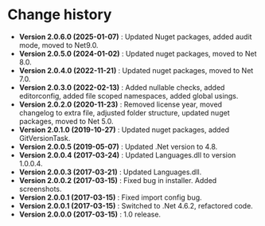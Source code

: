 # Change history

* **Version 2.0.6.0 (2025-01-07)** : Updated Nuget packages, added audit mode, moved to Net9.0.
* **Version 2.0.5.0 (2024-01-02)** : Updated nuget packages, moved to Net 8.0.
* **Version 2.0.4.0 (2022-11-21)** : Updated nuget packages, moved to Net 7.0.
* **Version 2.0.3.0 (2022-02-13)** : Added nullable checks, added editorconfig, added file scoped namespaces, added global usings.
* **Version 2.0.2.0 (2020-11-23)** : Removed license year, moved changelog to extra file, adjusted folder structure, updated nuget packages, moved to Net 5.0.
* **Version 2.0.1.0 (2019-10-27)** : Updated nuget packages, added GitVersionTask.
* **Version 2.0.0.5 (2019-05-07)** : Updated .Net version to 4.8.
* **Version 2.0.0.4 (2017-03-24)** : Updated Languages.dll to version 1.0.0.4.
* **Version 2.0.0.3 (2017-03-21)** : Updated Languages.dll.
* **Version 2.0.0.2 (2017-03-15)** : Fixed bug in installer. Added screenshots.
* **Version 2.0.0.1 (2017-03-15)** : Fixed import config bug.
* **Version 2.0.0.1 (2017-03-15)** : Switched to .Net 4.6.2, refactored code.
* **Version 2.0.0.0 (2017-03-15)** : 1.0 release.